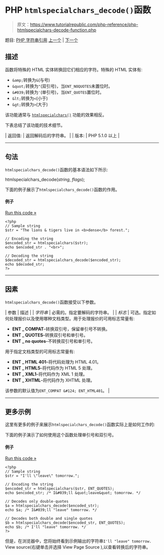 # PHP `htmlspecialchars_decode()`函数

> 原文：<https://www.tutorialrepublic.com/php-reference/php-htmlspecialchars-decode-function.php>

题目: [PHP 字符串引用](php-string-functions.php) [上一个](php-htmlentities-function.php) | [下一个](php-htmlspecialchars-function.php)

## 描述

函数将特殊的 HTML 实体转换回它们相应的字符。特殊的 HTML 实体有:

*   `&amp;`转换为`&`(与号)
*   `&quot;`转换为`"`(双引号)，当`ENT_NOQUOTES`未置位时。
*   `&#039;`转换为`'`(单引号)，当`ENT_QUOTES`置位时。
*   `&lt;`转换为`<`(小于)
*   `&gt;`转换为`>`(大于)

该功能通常与 [`htmlspecialchars()`](php-htmlspecialchars-function.php) 功能的效果相反。

下表总结了该功能的技术细节。

| 返回值: | 返回解码后的字符串。 |
| 版本: | PHP 5.1.0 以上 |

* * *

## 句法

`htmlspecialchars_decode()`函数的基本语法如下所示:

htmlspecialchars_decode(*string*, *flags*);

下面的例子展示了`htmlspecialchars_decode()`函数的作用。

#### 例子

[Run this code »](../codelab.php?topic=php&file=convert-special-html-entities-back-to-characters "Run this code to view the output")

```
<?php
// Sample string
$str = "The lions & tigers live in <b>dense</b> forest.";

// Encoding the string
$encoded_str = htmlspecialchars($str);
echo $encoded_str . "<br>";

// Decoding the string
$decoded_str = htmlspecialchars_decode($encoded_str);
echo $decoded_str;
?>
```

* * *

## 因素

`htmlspecialchars_decode()`函数接受以下参数。

| 参数 | 描述 |
| *字符串* | 必需的。指定要解码的字符串。 |
| *标志* | 可选。指定如何处理报价以及使用哪种文档类型。用于处理报价的可用标志常量有:

*   **ENT _ COMPAT**–转换双引号，保留单引号不转换。
*   **ENT _ QUOTES**–转换双引号和单引号。
*   **ENT _ no quotes**–不转换双引号和单引号。

用于指定文档类型的可用标志常量有:

*   **ENT _ HTML 401**–将代码处理为 HTML 4.01。
*   **ENT _ HTML5**–将代码作为 HTML 5 处理。
*   **ENT _ XML1**–将代码作为 XML 1 处理。
*   **ENT _ XHTML**–将代码作为 XHTML 处理。

该参数的默认值为`ENT_COMPAT &#124; ENT_HTML401`。 |

* * *

## 更多示例

这里有更多的例子来展示`htmlspecialchars_decode()`函数实际上是如何工作的:

下面的例子演示了如何使用这个函数处理单引号和双引号。

#### 例子

[Run this code »](../codelab.php?topic=php&file=handling-quotes-using-htmlspecialchars-decode "Run this code to view the output")

```
<?php
// Sample string
$str = "I'll \"leave\" tomorrow.";

// Encoding the string
$encoded_str = htmlspecialchars($str, ENT_QUOTES);
echo $encoded_str; /* I&#039;ll &quot;leave&quot; tomorrow. */

// Decodes only double-quotes
$a = htmlspecialchars_decode($encoded_str);
echo $a; /* I&#039;ll "leave" tomorrow. */

// Decodes both double and single quotes
$b = htmlspecialchars_decode($encoded_str, ENT_QUOTES);
echo $b; /* I'll "leave" tomorrow. */
?>
```

但是，在浏览器中，您将始终看到示例输出的字符串`I'll "leave" tomorrow.` View source(右键单击并选择 View Page Source ),以查看转换后的字符串。